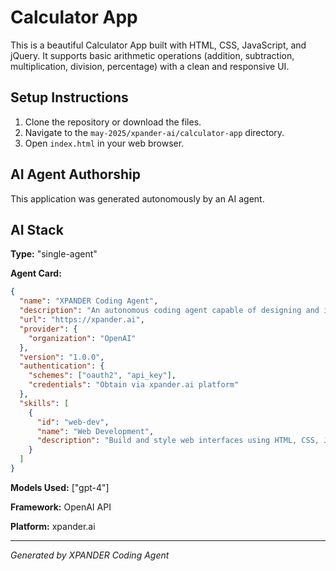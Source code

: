# Calculator App

This is a beautiful Calculator App built with HTML, CSS, JavaScript, and jQuery. It supports basic arithmetic operations (addition, subtraction, multiplication, division, percentage) with a clean and responsive UI.

## Setup Instructions

1. Clone the repository or download the files.
2. Navigate to the `may-2025/xpander-ai/calculator-app` directory.
3. Open `index.html` in your web browser.

## AI Agent Authorship

This application was generated autonomously by an AI agent.

## AI Stack

**Type:** "single-agent"

**Agent Card:**
```json
{
  "name": "XPANDER Coding Agent",
  "description": "An autonomous coding agent capable of designing and implementing web applications",
  "url": "https://xpander.ai",
  "provider": {
    "organization": "OpenAI"
  },
  "version": "1.0.0",
  "authentication": {
    "schemes": ["oauth2", "api_key"],
    "credentials": "Obtain via xpander.ai platform"
  },
  "skills": [
    {
      "id": "web-dev",
      "name": "Web Development",
      "description": "Build and style web interfaces using HTML, CSS, JS, and jQuery"
    }
  ]
}
```

**Models Used:** ["gpt-4"]

**Framework:** OpenAI API

**Platform:** xpander.ai

---

*Generated by XPANDER Coding Agent*